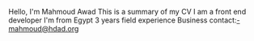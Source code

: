 Hello, I'm Mahmoud Awad
This is a summary of my CV
I am a front end developer
I'm from Egypt
3 years field experience
Business contact:-mahmoud@hdad.org
